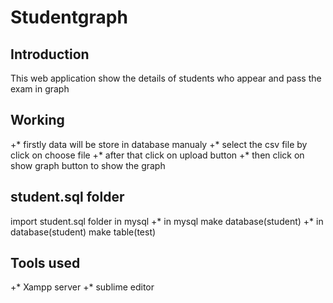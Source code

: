 # Studentgraph

## Introduction
This web application show the details of students who appear and pass the exam in graph

## Working
+* firstly data will be store in database manualy
+* select the csv file by click on choose file
+* after that click on upload button
+* then click on show graph button to show the graph

## student.sql folder
import student.sql folder in mysql
+* in mysql make database(student)
+* in database(student) make table(test)
## Tools used
+* Xampp server
+* sublime editor
